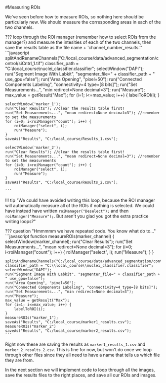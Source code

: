 #Measuring ROIs

We've seen before how to measure ROIs, so nothing here should be particularly new. We should measure the corresponding areas in each of the two channels. 


??? loop through the ROI manager (remember how to select ROIs from the manager?) and measure the intesities of each of the two channels, then save the results table as the file name + 'channel_number_results'."
    ```javascript
    splitAndRenameChannels("C:/local_course/data/advanced_segmentation/control/siCntrl_1.tif")
    classifier_path = "C:\\local_course\\nuclei_classifier.classifier";
    selectWindow("DAPI");
    run("Segment Image With Labkit", "segmenter_file=" + classifier_path + " use_gpu=false");
    run("Area Opening", "pixel=50");
    run("Connected Components Labeling", "connectivity=4 type=[8 bits]");
    run("Set Measurements...", "min redirect=None decimal=3");
    run("Measure");
    max_value = getResult("Max");
    for (i=1; i<=max_value; i++) {
        labelToROI(i);
    }

    selectWindow('marker_1');
    run("Clear Results"); //clear the results table first!
    run("Set Measurements...", "mean redirect=None decimal=3"); //remember to set the measurements
    for (i=0; i<roiManager("count"); i++) {
        roiManager("select", i);
        run("Measure");
    }
    saveAs("Results", "C:/local_course/Results_1.csv");

    selectWindow('marker_2');
    run("Clear Results"); //clear the results table first!
    run("Set Measurements...", "mean redirect=None decimal=3"); //remember to set the measurements
    for (i=0; i<roiManager("count"); i++) {
        roiManager("select", i);
        run("Measure");
    }
    saveAs("Results", "C:/local_course/Results_2.csv");

    ```
    
!!! tip "We could have avoided writing this loop, because the ROI manager will automatically measure all of the ROIs if nothing is selected. We could have instead have written `roiManager("Deselect");` and then `roiManager("Measure");`. But aren't you glad you got the extra practice writing loops?"


??? question "Hmmmmm we have repeated code. You know what do to..."
    ```javascript
    function measureROIs(marker_channel) {
        selectWindow(marker_channel);
        run("Clear Results"); 
        run("Set Measurements...", "mean redirect=None decimal=3");
        for (i=0; i<roiManager("count"); i++) {
            roiManager("select", i);
            run("Measure");
        }
    }

    splitAndRenameChannels("C:/local_course/data/advanced_segmentation/control/siCntrl_1.tif");
    classifier_path = "C:\\local_course\\nuclei_classifier.classifier";
    selectWindow("DAPI");
    run("Segment Image With Labkit", "segmenter_file=" + classifier_path + " use_gpu=false");
    run("Area Opening", "pixel=50");
    run("Connected Components Labeling", "connectivity=4 type=[8 bits]");
    run("Set Measurements...", "min redirect=None decimal=3");
    run("Measure");
    max_value = getResult("Max"); 
    for (i=1; i<=max_value; i++) {
        labelToROI(i);
    }
    measureROIs("marker_1");
    saveAs("Results", "C:/local_course/marker1_results.csv");
    measureROIs("marker_2")
    saveAs("Results", "C:/local_course/marker2_results.csv");
    ```

Right now these are saving the results as `marker1_results_1.csv` and `marker_2_results_2.csv`. This is fine for now, but won't do once we loop through other files since they all need to have a name that tells us which file they are from.

In the next section we will implement code to loop through all the images, save the results files to the right places, and save all our ROIs and images.


   